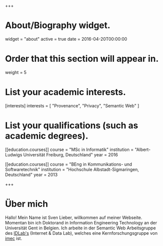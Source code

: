 +++
# About/Biography widget.
widget = "about"
active = true
date = 2016-04-20T00:00:00

# Order that this section will appear in.
weight = 5

# List your academic interests.
[interests]
  interests = [
    "Provenance",
    "Privacy",
    "Semantic Web"
  ]

# List your qualifications (such as academic degrees).

[[education.courses]]
  course = "MSc in Informatik"
  institution = "Albert-Ludwigs Universität Freiburg, Deutschland"
  year = 2016

[[education.courses]]
  course = "BEng in Kommunikations- und Softwaretechnik"
  institution = "Hochschule Albstadt-Sigmaringen, Deutschland"
  year = 2013
 
+++

# Über mich

Hallo! Mein Name ist Sven Lieber, willkommen auf meiner Webseite.
Momentan bin ich Doktorand in Information Engineering Technology an der Universität Gent in Belgien.
Ich arbeite in der Semantic Web Arbeitsgruppe des [IDLab's](http://idlab.technology) (Internet & Data Lab), welches eine Kernforschungsgruppe von [imec](https://www.imec-int.com/en/home) ist.


